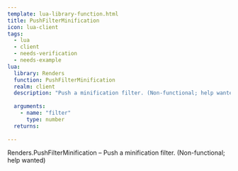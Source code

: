 ```yaml
---
template: lua-library-function.html
title: PushFilterMinification
icon: lua-client
tags:
  - lua
  - client
  - needs-verification
  - needs-example
lua:
  library: Renders
  function: PushFilterMinification
  realm: client
  description: "Push a minification filter. (Non-functional; help wanted)"
  
  arguments:
    - name: "filter"
      type: number
  returns:
    
---
```


<div class="lua__search__keywords">
Renders.PushFilterMinification &#x2013; Push a minification filter. (Non-functional; help wanted)
</div>
